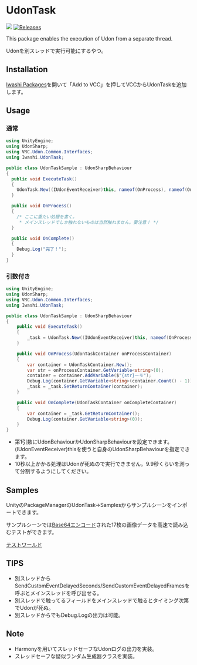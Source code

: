 # UdonTask
![](https://img.shields.io/badge/unity-2022.3+-000.svg)
[![Releases](https://img.shields.io/github/release/chiugame/udon-task.svg)](https://github.com/chiugame/udon-task/releases)

This package enables the execution of Udon from a separate thread.

Udonを別スレッドで実行可能にするやつ。


## Installation
[Iwashi Packages](https://vpm.iwa.si/)を開いて「Add to VCC」を押してVCCからUdonTaskを追加します。


## Usage
### 通常
```csharp
using UnityEngine;
using UdonSharp;
using VRC.Udon.Common.Interfaces;
using Iwashi.UdonTask;

public class UdonTaskSample : UdonSharpBehaviour
{
  public void ExecuteTask()
  {
    UdonTask.New((IUdonEventReceiver)this, nameof(OnProcess), nameof(OnComplete));
  }

  public void OnProcess()
  {
    /* ここに重たい処理を書く。
     * メインスレッドでしか触れないものは当然触れません。要注意！ */
  }

  public void OnComplete()
  {
    Debug.Log("完了！");
  }
}
```

### 引数付き
```csharp
using UnityEngine;
using UdonSharp;
using VRC.Udon.Common.Interfaces;
using Iwashi.UdonTask;

public class UdonTaskSample : UdonSharpBehaviour
{
	public void ExecuteTask()
	{
		_task = UdonTask.New((IUdonEventReceiver)this, nameof(OnProcess), nameof(OnComplete), "onProcessContainer", "onCompleteContainer", "イワシ");
	}

	public void OnProcess(UdonTaskContainer onProcessContainer)
	{
		var container = UdonTaskContainer.New();
		var str = onProcessContainer.GetVariable<string>(0);
		container = container.AddVariable($"{str}ーモ");
		Debug.Log(container.GetVariable<string>(container.Count() - 1));
		_task = _task.SetReturnContainer(container);
	}

	public void OnComplete(UdonTaskContainer onCompleteContainer)
	{
		var container = _task.GetReturnContainer();
		Debug.Log(container.GetVariable<string>(0));
	}
}
```

- 第1引数にUdonBehaviourかUdonSharpBehaviourを設定できます。(IUdonEventReceiver)thisを使うと自身のUdonSharpBehaviourを指定できます。
- 10秒以上かかる処理はUdonが死ぬので実行できません。9.9秒くらいを測って分割するようにしてください。


## Samples
UnityのPackageManagerのUdonTask→Samplesからサンプルシーンをインポートできます。

サンプルシーンでは[Base64エンコード](https://gist.githubusercontent.com/chiugame/76a08e9e2cb0735b1c7ff848e335b30f/raw/b956b266e4f0c35b8fde9edb284fe7efc300ba05/SamplePictures.txt)された17枚の画像データを高速で読み込むテストができます。

[テストワールド](https://vrchat.com/home/world/wrld_687f009c-fffb-4532-bb55-c075788a33b1)


## TIPS
- 別スレッドからSendCustomEventDelayedSeconds/SendCustomEventDelayedFramesを呼ぶとメインスレッドを呼び出せる。
- 別スレッドで触ってるフィールドをメインスレッドで触るとタイミング次第でUdonが死ぬ。
- 別スレッドからでもDebug.Logの出力は可能。


## Note
- Harmonyを用いてスレッドセーフなUdonログの出力を実装。
- スレッドセーフな疑似ランダム生成器クラスを実装。
